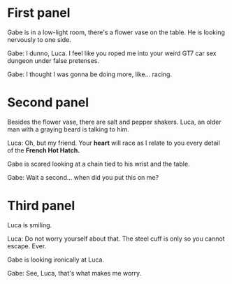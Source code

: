 # First panel

Gabe is in a low-light room, there's a flower vase on the table. He is looking nervously to one side.

Gabe: I dunno, Luca. I feel like you roped me into your weird GT7 car sex dungeon under false pretenses.

Gabe: I thought I was gonna be doing more, like... racing.

# Second panel

Besides the flower vase, there are salt and pepper shakers. Luca, an older man with a graying beard is talking to him.

Luca: Oh, but my friend. Your **heart** will race as I relate to you every detail of the **French Hot Hatch.**

Gabe is scared looking at a chain tied to his wrist and the table.

Gabe: Wait a second... when did you put this on me?

# Third panel

Luca is smiling.

Luca: Do not worry yourself about that. The steel cuff is only so you cannot escape. Ever.

Gabe is looking ironically at Luca.

Gabe: See, Luca, that's what makes me worry.
